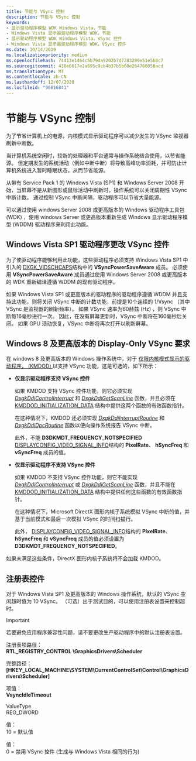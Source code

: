 ```yaml
---
title: 节能与 VSync 控制
description: 节能与 VSync 控制
keywords:
- 显示驱动程序模型 WDK Windows Vista，节能
- Windows Vista 显示器驱动程序模型 WDK，节能
- 显示驱动程序模型 WDK Windows Vista，VSync 控件
- Windows Vista 显示器驱动程序模型 WDK，VSync 控件
ms.date: 10/14/2019
ms.localizationpriority: medium
ms.openlocfilehash: 74413e1464c5b79da9202b7d7283209e51e5b8c7
ms.sourcegitcommit: 418e6617e2a695c9cb4b37b5b60e264760858acd
ms.translationtype: MT
ms.contentlocale: zh-CN
ms.lasthandoff: 12/07/2020
ms.locfileid: "96816841"
---
```

# <a name="saving-energy-with-vsync-control"></a>节能与 VSync 控制

为了节省计算机上的电源，内核模式显示驱动程序可以减少发生的 VSync 监视器刷新中断数。

当计算机系统空闲时，较新的处理器和平台通常与操作系统结合使用，以节省能源。 但定期发生的系统活动（例如中断中断）将导致高峰功率消耗，并可防止计算机系统进入暂时睡眠状态，从而节省能源。

从带有 Service Pack 1 的 Windows Vista (SP1) 和 Windows Server 2008 开始，当屏幕不是从新图形或鼠标活动中刷新时，操作系统可以关闭周期性 VSync 中断计数。 通过控制 VSync 中断间隔，驱动程序可以节省大量能源。

可以通过使用 windows Server 2008 或更高版本的 Windows 驱动程序工具包 (WDK) ，使用 windows Server 或更高版本重新生成 Windows 显示驱动程序模型 (WDDM) 驱动程序来利用此功能。

## <a name="windows-vista-with-sp1-driver-changes-for-vsync-control"></a>Windows Vista SP1 驱动程序更改 VSync 控件

为了使驱动程序能够利用此功能，这些驱动程序必须支持 Windows Vista SP1 中引入的 [DXGK_VIDSCHCAPS](/windows-hardware/drivers/ddi/d3dkmddi/ns-d3dkmddi-_dxgk_vidschcaps)结构中的 **VSyncPowerSaveAware** 成员。 必须使用 **VSyncPowerSaveAware** 成员通过使用 Windows Server 2008 或更高版本的 WDK 重新编译遵循 WDDM 的现有驱动程序。

如果 Windows Vista SP1 或更高版本的驱动程序的驱动程序遵循 WDDM 并且支持此功能，则将关闭 VSync 中断的计数功能，前提是10个连续的 1/Vsync （其中 VSync 是监视器的刷新频率）。 如果 VSync 速率为60赫兹 (Hz) ，则 VSync 中断每16毫秒进行一次。 因此，在没有屏幕更新时，VSync 中断将在160毫秒后关闭。 如果 GPU 活动恢复，VSync 中断将再次打开以刷新屏幕。

## <a name="display-only-vsync-requirements-for-windows-8-and-later-versions"></a>Windows 8 及更高版本的 Display-Only VSync 要求

在 windows 8 及更高版本的 Windows 操作系统中，对于 [仅限内核模式显示的驱动程序， (KMDOD) ](/windows-hardware/drivers/ddi/index) 以支持 VSync 功能，这是可选的，如下所示：

- **仅显示驱动程序支持 VSync 控件**

  如果 KMDOD 支持 VSync 控件功能，则它必须实现 [*DxgkDdiControlInterrupt*](/windows-hardware/drivers/ddi/d3dkmddi/nc-d3dkmddi-dxgkddi_controlinterrupt) 和 [*DxgkDdiGetScanLine*](/windows-hardware/drivers/ddi/d3dkmddi/nc-d3dkmddi-dxgkddi_getscanline) 函数，并且必须在 [KMDDOD_INITIALIZATION_DATA](/windows-hardware/drivers/ddi/dispmprt/ns-dispmprt-_kmddod_initialization_data) 结构中提供这两个函数的有效函数指针。

  在这种情况下，KMDOD 还必须实现 [*DxgkDdiInterruptRoutine*](/windows-hardware/drivers/ddi/dispmprt/nc-dispmprt-dxgkddi_interrupt_routine) 和 [*DxgkDdiDpcRoutine*](/windows-hardware/drivers/ddi/dispmprt/nc-dispmprt-dxgkddi_dpc_routine) 函数以便向操作系统报告 VSync 中断。

  此外，不能 **D3DKMDT_FREQUENCY_NOTSPECIFIED** [DISPLAYCONFIG_VIDEO_SIGNAL_INFO](/windows/win32/api/wingdi/ns-wingdi-displayconfig_video_signal_info)结构的 **PixelRate**、 **hSyncFreq** 和 **vSyncFreq** 成员的值。

- **仅显示驱动程序不支持 VSync 控件**

  如果 KMDOD 不支持 VSync 控件功能，则它不能实现 [*DxgkDdiControlInterrupt*](/windows-hardware/drivers/ddi/d3dkmddi/nc-d3dkmddi-dxgkddi_controlinterrupt) 或 [*DxgkDdiGetScanLine*](/windows-hardware/drivers/ddi/d3dkmddi/nc-d3dkmddi-dxgkddi_getscanline) 函数，并且不能在 [KMDDOD_INITIALIZATION_DATA](/windows-hardware/drivers/ddi/dispmprt/ns-dispmprt-_kmddod_initialization_data) 结构中提供任何这些函数的有效函数指针。

  在这种情况下，Microsoft DirectX 图形内核子系统模拟 VSync 中断的值，并基于当前模式和最后一次模拟 VSync 的时间扫描行。

  此外， [DISPLAYCONFIG_VIDEO_SIGNAL_INFO](/windows/win32/api/wingdi/ns-wingdi-displayconfig_video_signal_info)结构的 **PixelRate**、 **hSyncFreq** 和 **vSyncFreq** 成员的值必须设置为 **D3DKMDT_FREQUENCY_NOTSPECIFIED**。

如果未满足这些条件，DirectX 图形内核子系统将不会加载 KMDOD。

## <a name="registry-control"></a>注册表控件

对于 Windows Vista SP1 及更高版本的 Windows 操作系统，默认的 VSync 空闲超时值为 10 VSync。 （可选）出于测试目的，可以使用注册表设置来控制超时。

> [!IMPORTANT]
> 若要避免应用程序兼容性问题，请不要更改生产驱动程序中的默认注册表设置。

注册表项路径：  
**RTL_REGISTRY_CONTROL \GraphicsDrivers\Scheduler**

完整路径：  
**[HKEY_LOCAL_MACHINE\SYSTEM\CurrentControlSet\Control\GraphicsDrivers\Scheduler]**

项值：  
**VsyncIdleTimeout**

ValueType  
REG_DWORD 

值：  
10 = 默认值

值：  
0 = 禁用 VSync 控件 (生成与 Windows Vista 相同的行为) 
